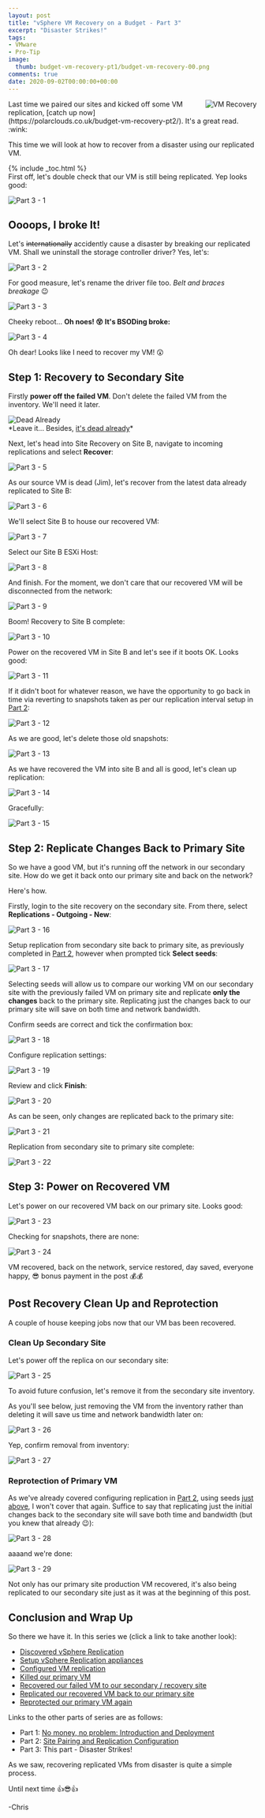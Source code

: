 ```yaml
---
layout: post
title: "vSphere VM Recovery on a Budget - Part 3" 
excerpt: "Disaster Strikes!"
tags: 
- VMware
- Pro-Tip
image:
  thumb: budget-vm-recovery-pt1/budget-vm-recovery-00.png
comments: true
date: 2020-09-02T00:00:00+00:00
---
```

<img style="float: right; margin: 0px 0px 10px 10px;" alt="VM Recovery" src="/images/budget-vm-recovery-pt1/budget-vm-recovery-00.png">
Last time we paired our sites and kicked off some VM replication, [catch up now](https://polarclouds.co.uk/budget-vm-recovery-pt2/). It's a great read. :wink:

This time we will look at how to recover from a disaster using our replicated VM.

{% include _toc.html %}
<br>First off, let's double check that our VM is still being replicated.  Yep looks good:

<img style="display: block; margin-left: auto; margin-right: auto;" alt="Part 3 - 1" src="/images/budget-vm-recovery-pt3/budget-vm-recovery3-01.png">

## Oooops, I broke It!
Let's ~~internationally~~ accidently cause a disaster by breaking our replicated VM.  Shall we uninstall the storage controller driver? Yes, let's:

<img style="display: block; margin-left: auto; margin-right: auto;" alt="Part 3 - 2" src="/images/budget-vm-recovery-pt3/budget-vm-recovery3-02.png">

For good measure, let's rename the driver file too. *Belt and braces breakage* :wink:

<img style="display: block; margin-left: auto; margin-right: auto;" alt="Part 3 - 3" src="/images/budget-vm-recovery-pt3/budget-vm-recovery3-03.png">

Cheeky reboot... **Oh noes! :dizzy_face: It's BSODing broke:**

<img style="display: block; margin-left: auto; margin-right: auto;" alt="Part 3 - 4" src="/images/budget-vm-recovery-pt3/budget-vm-recovery3-04.png">

Oh dear! Looks like I need to recover my VM! :astonished: 

## Step 1: Recovery to Secondary Site
Firstly **power off the failed VM**.  Don't delete the failed VM from the inventory. We'll need it later.

<img style="display: block; margin-left: auto; margin-right: auto;" alt="Dead Already" src="/images/budget-vm-recovery-pt3/DeadAlready.png">
*Leave it... Besides, <a href="https://www.youtube.com/watch?v=fHAOWLhrxhQ" target="_blank">it's dead already</a>*
 
Next, let's head into Site Recovery on Site B, navigate to incoming replications and select **Recover**:

<img style="display: block; margin-left: auto; margin-right: auto;" alt="Part 3 - 5" src="/images/budget-vm-recovery-pt3/budget-vm-recovery3-05.png">

As our source VM is dead (Jim), let's recover from the latest data already replicated to Site B: 

<img style="display: block; margin-left: auto; margin-right: auto;" alt="Part 3 - 6" src="/images/budget-vm-recovery-pt3/budget-vm-recovery3-06.png">

We'll select Site B to house our recovered VM:

<img style="display: block; margin-left: auto; margin-right: auto;" alt="Part 3 - 7" src="/images/budget-vm-recovery-pt3/budget-vm-recovery3-07.png">

Select our Site B ESXi Host:

<img style="display: block; margin-left: auto; margin-right: auto;" alt="Part 3 - 8" src="/images/budget-vm-recovery-pt3/budget-vm-recovery3-08.png">

And finish. For the moment, we don't care that our recovered VM will be disconnected from the network:

<img style="display: block; margin-left: auto; margin-right: auto;" alt="Part 3 - 9" src="/images/budget-vm-recovery-pt3/budget-vm-recovery3-09.png">

Boom! Recovery to Site B complete:

<img style="display: block; margin-left: auto; margin-right: auto;" alt="Part 3 - 10" src="/images/budget-vm-recovery-pt3/budget-vm-recovery3-10.png">

Power on the recovered VM in Site B and let's see if it boots OK. Looks good:

<img style="display: block; margin-left: auto; margin-right: auto;" alt="Part 3 - 11" src="/images/budget-vm-recovery-pt3/budget-vm-recovery3-11.png">

If it didn't boot for whatever reason, we have the opportunity to go back in time via reverting to snapshots taken as per our replication interval setup in [Part 2](https://polarclouds.co.uk/budget-vm-recovery-pt2/#configure-vm-replication):

<img style="display: block; margin-left: auto; margin-right: auto;" alt="Part 3 - 12" src="/images/budget-vm-recovery-pt3/budget-vm-recovery3-12.png">

As we are good, let's delete those old snapshots:

<img style="display: block; margin-left: auto; margin-right: auto;" alt="Part 3 - 13" src="/images/budget-vm-recovery-pt3/budget-vm-recovery3-13.png">

As we have recovered the VM into site B and all is good, let's clean up replication:

<img style="display: block; margin-left: auto; margin-right: auto;" alt="Part 3 - 14" src="/images/budget-vm-recovery-pt3/budget-vm-recovery3-14.png">

Gracefully:

<img style="display: block; margin-left: auto; margin-right: auto;" alt="Part 3 - 15" src="/images/budget-vm-recovery-pt3/budget-vm-recovery3-15.png">

## Step 2: Replicate Changes Back to Primary Site
So we have a good VM, but it's running off the network in our secondary site.  How do we get it back onto our primary site and back on the network?

Here's how.

Firstly, login to the site recovery on the secondary site. From there, select **Replications - Outgoing - New**:

<img style="display: block; margin-left: auto; margin-right: auto;" alt="Part 3 - 16" src="/images/budget-vm-recovery-pt3/budget-vm-recovery3-16.png">

Setup replication from secondary site back to primary site, as previously completed in [Part 2](https://polarclouds.co.uk/budget-vm-recovery-pt2/#configure-vm-replication), however when prompted tick **Select seeds**:

<img style="display: block; margin-left: auto; margin-right: auto;" alt="Part 3 - 17" src="/images/budget-vm-recovery-pt3/budget-vm-recovery3-17.png">

Selecting seeds will allow us to compare our working VM on our secondary site with the previously failed VM on primary site and replicate **only the changes** back to the primary site. Replicating just the changes back to our primary site will save on both time and network bandwidth.

Confirm seeds are correct and tick the confirmation box:

<img style="display: block; margin-left: auto; margin-right: auto;" alt="Part 3 - 18" src="/images/budget-vm-recovery-pt3/budget-vm-recovery3-18.png">

Configure replication settings:

<img style="display: block; margin-left: auto; margin-right: auto;" alt="Part 3 - 19" src="/images/budget-vm-recovery-pt3/budget-vm-recovery3-19.png">

Review and click **Finish**:

<img style="display: block; margin-left: auto; margin-right: auto;" alt="Part 3 - 20" src="/images/budget-vm-recovery-pt3/budget-vm-recovery3-20.png">

As can be seen, only changes are replicated back to the primary site:

<img style="display: block; margin-left: auto; margin-right: auto;" alt="Part 3 - 21" src="/images/budget-vm-recovery-pt3/budget-vm-recovery3-21.png">

Replication from secondary site to primary site complete:

<img style="display: block; margin-left: auto; margin-right: auto;" alt="Part 3 - 22" src="/images/budget-vm-recovery-pt3/budget-vm-recovery3-22.png">

## Step 3: Power on Recovered VM 
Let's power on our recovered VM back on our primary site. Looks good:

<img style="display: block; margin-left: auto; margin-right: auto;" alt="Part 3 - 23" 
src="/images/budget-vm-recovery-pt3/budget-vm-recovery3-23.png">

Checking for snapshots, there are none:

<img style="display: block; margin-left: auto; margin-right: auto;" alt="Part 3 - 24" src="/images/budget-vm-recovery-pt3/budget-vm-recovery3-24.png">

VM recovered, back on the network, service restored, day saved, everyone happy, :sunglasses: bonus payment in the post :moneybag::moneybag:

## Post Recovery Clean Up and Reprotection
A couple of house keeping jobs now that our VM bas been recovered.

### Clean Up Secondary Site 
Let's power off the replica on our secondary site:

<img style="display: block; margin-left: auto; margin-right: auto;" alt="Part 3 - 25" src="/images/budget-vm-recovery-pt3/budget-vm-recovery3-25.png">

To avoid future confusion, let's remove it from the secondary site inventory.  

As you'll see below, just removing the VM from the inventory rather than deleting it will save us time and network bandwidth later on:

<img style="display: block; margin-left: auto; margin-right: auto;" alt="Part 3 - 26" src="/images/budget-vm-recovery-pt3/budget-vm-recovery3-26.png">

Yep, confirm removal from inventory:

 
 <img style="display: block; margin-left: auto; margin-right: auto;" alt="Part 3 - 27" src="/images/budget-vm-recovery-pt3/budget-vm-recovery3-27.png">

### Reprotection of Primary VM
As we've already covered configuring replication in [Part 2](https://polarclouds.co.uk/budget-vm-recovery-pt2/#configure-vm-replication), using seeds [just above](https://polarclouds.co.uk/budget-vm-recovery-pt3/#step-2-replicate-changes-back-to-primary-site), I won't cover that again.  Suffice to say that replicating just the initial changes back to the secondary site will save both time and bandwidth (but you knew that already :wink:):

<img style="display: block; margin-left: auto; margin-right: auto;" alt="Part 3 - 28" src="/images/budget-vm-recovery-pt3/budget-vm-recovery3-28.png">

aaaand we're done:

<img style="display: block; margin-left: auto; margin-right: auto;" alt="Part 3 - 29" src="/images/budget-vm-recovery-pt3/budget-vm-recovery3-29.png">

Not only has our primary site production VM recovered, it's also being replicated to our secondary site just as it was at the beginning of this post.

## Conclusion and Wrap Up
So there we have it. In this series we (click a link to take another look):

- [Discovered vSphere Replication](https://polarclouds.co.uk/budget-vm-recovery-pt1/)
- [Setup vSphere Replication appliances](https://polarclouds.co.uk/budget-vm-recovery-pt1/#deploying-vsphere-recovery-appliances)
- [Configured VM replication](https://polarclouds.co.uk/budget-vm-recovery-pt2/#configure-vm-replication)
- [Killed our primary VM](https://polarclouds.co.uk/budget-vm-recovery-pt3/#oooops-i-broke-it)
- [Recovered our failed VM to our secondary / recovery site](https://polarclouds.co.uk/budget-vm-recovery-pt3/#step-1-recovery-to-secondary-site)
- [Replicated our recovered VM back to our primary site](https://polarclouds.co.uk/budget-vm-recovery-pt3/#step-2-replicate-changes-back-to-primary-site)
- [Reprotected our primary VM again](https://polarclouds.co.uk/budget-vm-recovery-pt3/#post-recovery-clean-up-and-reprotection)

Links to the other parts of series are as follows:

- Part 1: [No money, no problem: Introduction and Deployment](https://polarclouds.co.uk/budget-vm-recovery-pt1/)
- Part 2: [Site Pairing and Replication Configuration](https://polarclouds.co.uk/budget-vm-recovery-pt2/)
- Part 3: This part - Disaster Strikes!

As we saw, recovering replicated VMs from disaster is quite a simple process.

Until next time :thumbsup::sunglasses::thumbsup:

-Chris
